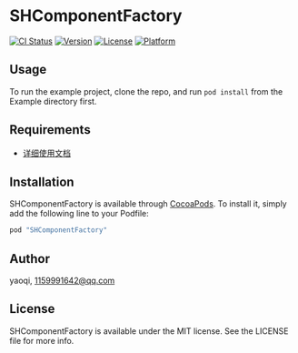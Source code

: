 # SHComponentFactory

[![CI Status](http://img.shields.io/travis/yaoqi/SHComponentFactory.svg?style=flat)](https://travis-ci.org/yaoqi/SHComponentFactory)
[![Version](https://img.shields.io/cocoapods/v/SHComponentFactory.svg?style=flat)](http://cocoapods.org/pods/SHComponentFactory)
[![License](https://img.shields.io/cocoapods/l/SHComponentFactory.svg?style=flat)](http://cocoapods.org/pods/SHComponentFactory)
[![Platform](https://img.shields.io/cocoapods/p/SHComponentFactory.svg?style=flat)](http://cocoapods.org/pods/SHComponentFactory)

## Usage

To run the example project, clone the repo, and run `pod install` from the Example directory first.

## Requirements

-	[详细使用文档](https://github.com/yaoqi-github/SHComponentFactory/wiki/%E7%BB%84%E4%BB%B6%E5%8C%96%E6%96%B9%E6%A1%88%E8%A7%A3%E5%86%B3%E6%8E%A7%E5%88%B6%E5%99%A8%E8%B7%B3%E8%BD%AC%E9%97%AE%E9%A2%98)

## Installation

SHComponentFactory is available through [CocoaPods](http://cocoapods.org). To install
it, simply add the following line to your Podfile:

```ruby
pod "SHComponentFactory"
```
## Author

yaoqi, 1159991642@qq.com

## License

SHComponentFactory is available under the MIT license. See the LICENSE file for more info.
